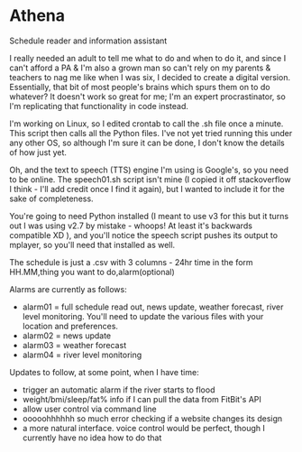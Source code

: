 # Athena
Schedule reader and information assistant

I really needed an adult to tell me what to do and when to do it, and since I can't afford a PA & I'm also a grown man so can't rely on my parents & teachers to nag me like when I was six, I decided to create a digital version. Essentially, that bit of most people's brains which spurs them on to do whatever? It doesn't work so great for me; I'm an expert procrastinator, so I'm replicating that functionality in code instead.

I'm working on Linux, so I edited crontab to call the .sh file once a minute. This script then calls all the Python files. I've not yet tried running this under any other OS, so although I'm sure it can be done, I don't know the details of how just yet.

Oh, and the text to speech (TTS) engine I'm using is Google's, so you need to be online. The speech01.sh script isn't mine (I copied it off stackoverflow I think - I'll add credit once I find it again), but I wanted to include it for the sake of completeness.

You're going to need Python installed (I meant to use v3 for this but it turns out I was using v2.7 by mistake - whoops! At least it's backwards compatible XD ), and you'll notice the speech script pushes its output to mplayer, so you'll need that installed as well.

The schedule is just a .csv with 3 columns - 24hr time in the form HH.MM,thing you want to do,alarm(optional)

Alarms are currently as follows:
- alarm01 = full schedule read out, news update, weather forecast, river level monitoring. You'll need to update the various files with your location and preferences.
- alarm02 = news update
- alarm03 = weather forecast
- alarm04 = river level monitoring

Updates to follow, at some point, when I have time:
- trigger an automatic alarm if the river starts to flood
- weight/bmi/sleep/fat% info if I can pull the data from FitBit's API
- allow user control via command line
- ooooohhhhhh so much error checking if a website changes its design
- a more natural interface. voice control would be perfect, though I currently have no idea how to do that
